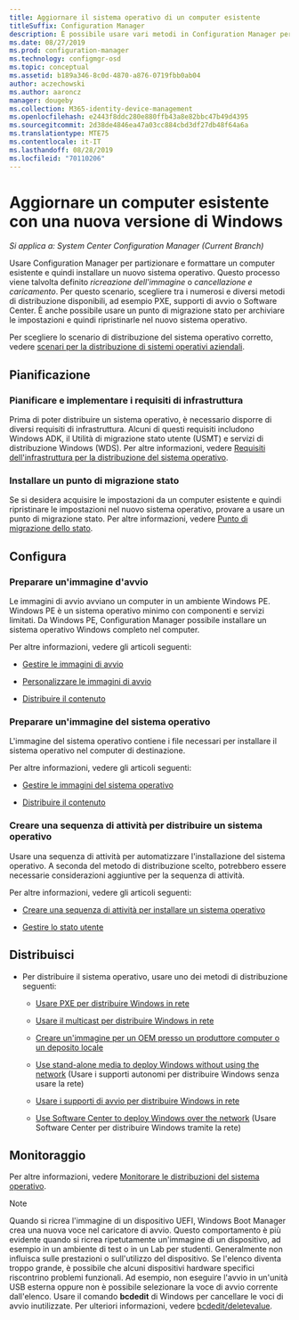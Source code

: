```yaml
---
title: Aggiornare il sistema operativo di un computer esistente
titleSuffix: Configuration Manager
description: È possibile usare vari metodi in Configuration Manager per eseguire partizioni e formattare un computer esistente e installare un nuovo sistema operativo nel computer.
ms.date: 08/27/2019
ms.prod: configuration-manager
ms.technology: configmgr-osd
ms.topic: conceptual
ms.assetid: b189a346-8c0d-4870-a876-0719fbb0ab04
author: aczechowski
ms.author: aaroncz
manager: dougeby
ms.collection: M365-identity-device-management
ms.openlocfilehash: e2443f8ddc280e880ffb43a8e82bbc47b49d4395
ms.sourcegitcommit: 2d38de4846ea47a03cc884cbd3df27db48f64a6a
ms.translationtype: MTE75
ms.contentlocale: it-IT
ms.lasthandoff: 08/28/2019
ms.locfileid: "70110206"
---
```

# <a name="refresh-an-existing-computer-with-a-new-version-of-windows"></a>Aggiornare un computer esistente con una nuova versione di Windows

*Si applica a: System Center Configuration Manager (Current Branch)*

Usare Configuration Manager per partizionare e formattare un computer esistente e quindi installare un nuovo sistema operativo. Questo processo viene talvolta definito *ricreazione dell'immagine* o *cancellazione e caricamento*. Per questo scenario, scegliere tra i numerosi e diversi metodi di distribuzione disponibili, ad esempio PXE, supporti di avvio o Software Center. È anche possibile usare un punto di migrazione stato per archiviare le impostazioni e quindi ripristinarle nel nuovo sistema operativo.

Per scegliere lo scenario di distribuzione del sistema operativo corretto, vedere [scenari per la distribuzione di sistemi operativi aziendali](/sccm/osd/deploy-use/scenarios-to-deploy-enterprise-operating-systems).  

## <a name="BKMK_Plan"></a> Pianificazione  

### <a name="plan-for-and-implement-infrastructure-requirements"></a>Pianificare e implementare i requisiti di infrastruttura

Prima di poter distribuire un sistema operativo, è necessario disporre di diversi requisiti di infrastruttura. Alcuni di questi requisiti includono Windows ADK, il Utilità di migrazione stato utente (USMT) e servizi di distribuzione Windows (WDS). Per altre informazioni, vedere [Requisiti dell'infrastruttura per la distribuzione del sistema operativo](/sccm/osd/plan-design/infrastructure-requirements-for-operating-system-deployment).  

### <a name="install-a-state-migration-point"></a>Installare un punto di migrazione stato

Se si desidera acquisire le impostazioni da un computer esistente e quindi ripristinare le impostazioni nel nuovo sistema operativo, provare a usare un punto di migrazione stato. Per altre informazioni, vedere [Punto di migrazione dello stato](/sccm/osd/get-started/prepare-site-system-roles-for-operating-system-deployments#BKMK_StateMigrationPoints).  

## <a name="BKMK_Configure"></a> Configura  

### <a name="prepare-a-boot-image"></a>Preparare un'immagine d'avvio

Le immagini di avvio avviano un computer in un ambiente Windows PE. Windows PE è un sistema operativo minimo con componenti e servizi limitati. Da Windows PE, Configuration Manager possibile installare un sistema operativo Windows completo nel computer.

Per altre informazioni, vedere gli articoli seguenti:

- [Gestire le immagini di avvio](/sccm/osd/get-started/manage-boot-images)

- [Personalizzare le immagini di avvio](/sccm/osd/get-started/customize-boot-images)

- [Distribuire il contenuto](/sccm/core/servers/deploy/configure/deploy-and-manage-content#bkmk_distribute)

### <a name="prepare-an-os-image"></a>Preparare un'immagine del sistema operativo

L'immagine del sistema operativo contiene i file necessari per installare il sistema operativo nel computer di destinazione.

Per altre informazioni, vedere gli articoli seguenti:

- [Gestire le immagini del sistema operativo](/sccm/osd/get-started/manage-operating-system-images)

- [Distribuire il contenuto](/sccm/core/servers/deploy/configure/deploy-and-manage-content#bkmk_distribute)

### <a name="create-a-task-sequence-to-deploy-an-os"></a>Creare una sequenza di attività per distribuire un sistema operativo

Usare una sequenza di attività per automatizzare l'installazione del sistema operativo. A seconda del metodo di distribuzione scelto, potrebbero essere necessarie considerazioni aggiuntive per la sequenza di attività.

Per altre informazioni, vedere gli articoli seguenti:

- [Creare una sequenza di attività per installare un sistema operativo](/sccm/osd/deploy-use/create-a-task-sequence-to-install-an-operating-system)

- [Gestire lo stato utente](/sccm/osd/get-started/manage-user-state)

## <a name="BKMK_Deploy"></a> Distribuisci

- Per distribuire il sistema operativo, usare uno dei metodi di distribuzione seguenti:  

  - [Usare PXE per distribuire Windows in rete](/sccm/osd/deploy-use/use-pxe-to-deploy-windows-over-the-network)  

  - [Usare il multicast per distribuire Windows in rete](/sccm/osd/deploy-use/use-multicast-to-deploy-windows-over-the-network)  

  - [Creare un'immagine per un OEM presso un produttore computer o un deposito locale](/sccm/osd/deploy-use/create-an-image-for-an-oem-in-factory-or-a-local-depot)  

  - [Use stand-alone media to deploy Windows without using the network](/sccm/osd/deploy-use/use-stand-alone-media-to-deploy-windows-without-using-the-network) (Usare i supporti autonomi per distribuire Windows senza usare la rete)  

  - [Usare i supporti di avvio per distribuire Windows in rete](/sccm/osd/deploy-use/use-bootable-media-to-deploy-windows-over-the-network)  

  - [Use Software Center to deploy Windows over the network](/sccm/osd/deploy-use/use-software-center-to-deploy-windows-over-the-network) (Usare Software Center per distribuire Windows tramite la rete)  

## <a name="monitor"></a>Monitoraggio  

Per altre informazioni, vedere [Monitorare le distribuzioni del sistema operativo](/sccm/osd/deploy-use/monitor-operating-system-deployments).  

> [!Note]
> Quando si ricrea l'immagine di un dispositivo UEFI, Windows Boot Manager crea una nuova voce nel caricatore di avvio. Questo comportamento è più evidente quando si ricrea ripetutamente un'immagine di un dispositivo, ad esempio in un ambiente di test o in un Lab per studenti. Generalmente non influisca sulle prestazioni o sull'utilizzo del dispositivo. Se l'elenco diventa troppo grande, è possibile che alcuni dispositivi hardware specifici riscontrino problemi funzionali. Ad esempio, non eseguire l'avvio in un'unità USB esterna oppure non è possibile selezionare la voce di avvio corrente dall'elenco. Usare il comando **bcdedit** di Windows per cancellare le voci di avvio inutilizzate. Per ulteriori informazioni, vedere [bcdedit/deletevalue](https://docs.microsoft.com/windows-hardware/drivers/devtest/bcdedit--deletevalue).<!-- 2841926 -->
